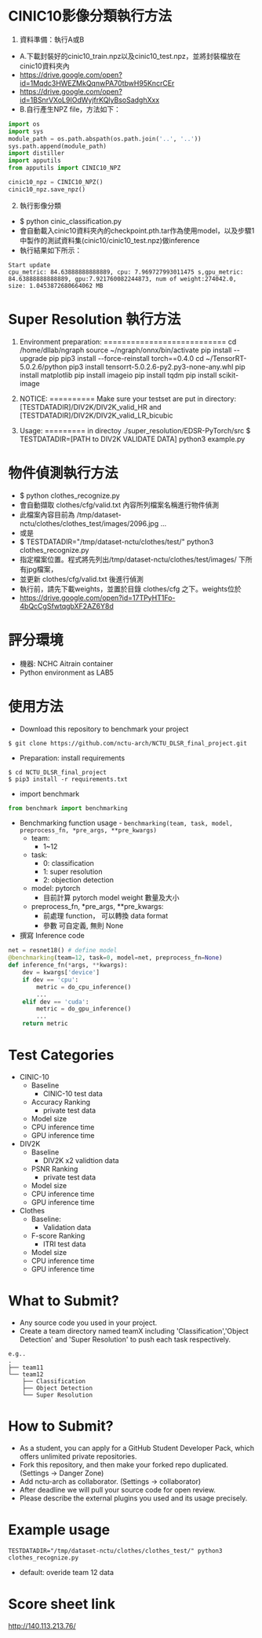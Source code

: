 # CINIC10影像分類執行方法
1. 資料準備：執行A或B
- A.下載封裝好的cinic10_train.npz以及cinic10_test.npz，並將封裝檔放在cinic10資料夾內
-   https://drive.google.com/open?id=1Mqdc3HWEZMkQqnwPA70tbwH95KncrCEr
-   https://drive.google.com/open?id=1BSnrVXoL9IOdWyjfrKQlyBsoSadghXxx
- B.自行產生NPZ file，方法如下：
```python
import os
import sys
module_path = os.path.abspath(os.path.join('..', '..'))
sys.path.append(module_path)
import distiller
import apputils
from apputils import CINIC10_NPZ

cinic10_npz = CINIC10_NPZ()
cinic10_npz.save_npz()
```
2. 執行影像分類
- $ python cinic_classification.py
- 會自動載入cinic10資料夾內的checkpoint.pth.tar作為使用model，以及步驟1中製作的測試資料集(cinic10/cinic10_test.npz)做inference
- 執行結果如下所示：
```
Start update
cpu_metric: 84.63888888888889, cpu: 7.969727993011475 s,gpu_metric: 84.63888888888889, gpu:7.921760082244873, num of weight:274042.0, size: 1.0453872680664062 MB
```

# Super Resolution 執行方法
1. Environment preparation:
===========================
cd /home/dllab/ngraph
source ~/ngraph/onnx/bin/activate
pip install --upgrade pip
pip3 install --force-reinstall torch==0.4.0
cd ~/TensorRT-5.0.2.6/python
pip3 install tensorrt-5.0.2.6-py2.py3-none-any.whl
pip install matplotlib
pip install imageio
pip install tqdm
pip install scikit-image

2. NOTICE:
==========
Make sure your testset are put in directory:
    [TESTDATADIR]/DIV2K/DIV2K_valid_HR
          and
    [TESTDATADIR]/DIV2K/DIV2K_valid_LR_bicubic

3. Usage:
=========
in directoy ./super_resolution/EDSR-PyTorch/src
$ TESTDATADIR=[PATH to DIV2K VALIDATE DATA] python3 example.py

# 物件偵測執行方法
- $ python clothes_recognize.py
- 會自動擷取 clothes/cfg/valid.txt 內容所列檔案名稱進行物件偵測
- 此檔案內容目前為 /tmp/dataset-nctu/clothes/clothes_test/images/2096.jpg ...
- 或是
- $ TESTDATADIR="/tmp/dataset-nctu/clothes/test/" python3 clothes_recognize.py
- 指定檔案位置。程式將先列出/tmp/dataset-nctu/clothes/test/images/ 下所有jpg檔案，
- 並更新 clothes/cfg/valid.txt 後進行偵測
- 執行前，請先下載weights，並置於目錄 clothes/cfg 之下。weights位於
- https://drive.google.com/open?id=17TPyHT1Fo-4bQcCgSfwtqgbXF2AZ6Y8d

# 評分環境
- 機器: NCHC Aitrain container
- Python environment as LAB5
# 使用方法
- Download this repository to benchmark your project
```shell
$ git clone https://github.com/nctu-arch/NCTU_DLSR_final_project.git
```
- Preparation: install requirements
```shell
$ cd NCTU_DLSR_final_project
$ pip3 install -r requirements.txt
```
- import benchmark
```python
from benchmark import benchmarking
```
- Benchmarking function usage - `benchmarking(team, task, model, preprocess_fn, *pre_args, **pre_kwargs)`
  - team: 
      - 1~12
  - task: 
    - 0: classification
    - 1: super resolution
    - 2: objection detection
  - model: pytorch 
    - 目前計算 pytorch model weight 數量及大小
  - preprocess_fn, *pre_args, **pre_kwargs: 
    - 前處理 function， 可以轉換 data format
    - 參數 可自定義, 無則 None
- 撰寫 Inference code
```python
net = resnet18() # define model 
@benchmarking(team=12, task=0, model=net, preprocess_fn=None)
def inference_fn(*args, **kwargs):
    dev = kwargs['device']
    if dev == 'cpu':
        metric = do_cpu_inference()
        ...
    elif dev == 'cuda':
        metric = do_gpu_inference()
        ...
    return metric
```
# Test Categories
* CINIC-10
    * Baseline
        * CINIC-10 test data
    * Accuracy Ranking
        * private test data
    * Model size
    * CPU inference time
    * GPU inference time
* DIV2K
    * Baseline
        * DIV2K x2 validtion data
    * PSNR Ranking
        * private test data
    * Model size
    * CPU inference time
    * GPU inference time
* Clothes
    * Baseline: 
        * Validation data
    * F-score Ranking
        * ITRI test data
    * Model size
    * CPU inference time
    * GPU inference time
# What to Submit?
* Any source code you used in your project.
* Create a team directory named teamX including 'Classification','Object Detection' and 'Super Resolution' to push each task respectively.
```
e.g..
.
├── team11
└── team12
    ├── Classification
    ├── Object Detection
    └── Super Resolution
```
# How to Submit?
* As a student, you can apply for a GitHub Student Developer Pack, which offers unlimited private repositories.
* Fork this repository, and then make your forked repo duplicated. (Settings -> Danger Zone)
* Add nctu-arch as collaborator. (Settings -> collaborator)
* After deadline we will pull your source code for open review.
* Please describe the external plugins you used and its usage precisely.
# Example usage
  ```
  TESTDATADIR="/tmp/dataset-nctu/clothes/clothes_test/" python3 clothes_recognize.py
  ```
  * default: overide team 12 data
# Score sheet link
http://140.113.213.76/

